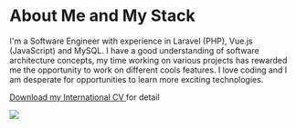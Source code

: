 # About Me and My Stack

I'm a Software Engineer with experience in Laravel (PHP), Vue.js (JavaScript) and MySQL. I have a good understanding of software architecture concepts, my time working on various projects has rewarded me the opportunity to work on different cools features. I love coding and I am desperate for opportunities to learn more exciting technologies.

<a href='https://s3-ap-southeast-1.amazonaws.com/glints-dashboard/resume/2944635a9c733cd15197241faff5b51d.pdf' target='_blank'>
  Download my International CV
</a> for detail


<img align="center" src="https://github-readme-streak-stats.herokuapp.com/?user=albasyir"></img>
